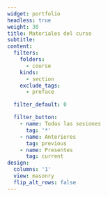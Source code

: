 ```yaml
---
widget: portfolio
headless: true
weight: 30
title: Materiales del curso
subtitle:
content:
  filters:
    folders:
      - course
    kinds:
      - section
    exclude_tags:
      - preface

  filter_default: 0

  filter_button:
    - name: Todas las sesiones
      tag: '*'
    - name: Anteriores
      tag: previous
    - name: Presentes
      tag: current
design:
  columns: '1'
  view: masonry
  flip_alt_rows: false
---
```

